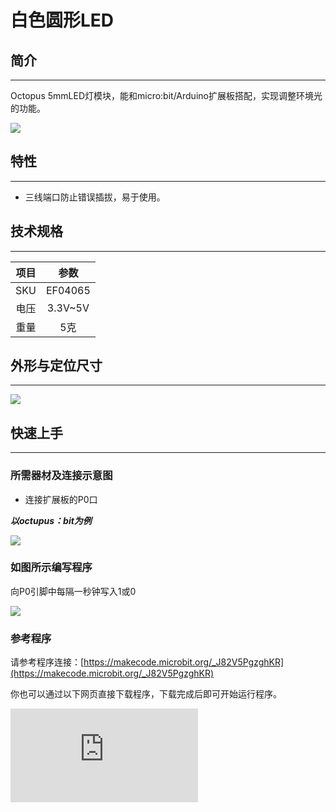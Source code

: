 # 白色圆形LED

## 简介
---
Octopus 5mmLED灯模块，能和micro:bit/Arduino扩展板搭配，实现调整环境光的功能。

 ![](https://wiki-media-ef.oss-cn-hongkong.aliyuncs.com//images/FJgPKrD.jpg)

## 特性
---
- 三线端口防止错误插拔，易于使用。

## 技术规格
---

项目 | 参数
:-: | :-:
SKU|EF04065
电压|3.3V~5V
重量|5克


## 外形与定位尺寸
---
 ![](https://wiki-media-ef.oss-cn-hongkong.aliyuncs.com//images/cdNd1Kw.png)

## 快速上手
---
### 所需器材及连接示意图
- 连接扩展板的P0口

***以octupus：bit为例***

![](https://wiki-media-ef.oss-cn-hongkong.aliyuncs.com//images/n43XoAW.jpg)



### 如图所示编写程序
向P0引脚中每隔一秒钟写入1或0

![](https://wiki-media-ef.oss-cn-hongkong.aliyuncs.com//images/AAzv9pn.png)

### 参考程序

请参考程序连接：[https://makecode.microbit.org/_J82V5PgzghKR](https://makecode.microbit.org/_J82V5PgzghKR)

你也可以通过以下网页直接下载程序，下载完成后即可开始运行程序。

<div
    style={{
        position: 'relative',
        paddingBottom: '60%',
        overflow: 'hidden',
    }}
>
    <iframe
        src="https://makecode.microbit.org/_J82V5PgzghKR"
        frameborder="0"
        sandbox="allow-popups allow-forms allow-scripts allow-same-origin"
        style={{
            position: 'absolute',
            width: '100%',
            height: '100%',
        }}
    />
</div>
---

### 结果
- led灯一秒钟闪一次

## Python 编程

### 步骤 1
下载压缩包并解压[Octopus_MicroPython-master](https://github.com/lionyhw/Octopus_MicroPython/archive/master.zip)
打开[Python editor](https://python.microbit.org/v/2.0)

![](https://wiki-media-ef.oss-cn-hongkong.aliyuncs.com//images/05001_07.png)

为了给LED灯编程，我们需要添加led.py。点击Load/Save，然后点击Show Files（1）下拉菜单，再点击Add file在本地找到下载并解压完成的Octopus_MicroPython-master文件夹，从中选择led.py添加进来。

![](https://wiki-media-ef.oss-cn-hongkong.aliyuncs.com//images/05001_08.png)
![](https://wiki-media-ef.oss-cn-hongkong.aliyuncs.com//images/05001_09.png)
![](https://wiki-media-ef.oss-cn-hongkong.aliyuncs.com//images/04036_10.png)

### 步骤 2
### 参考程序
```
from microbit import *
from led import *

l = LED(pin1)
while True:
    l.set_led(1,100)
    sleep(500)
    l.set_led(0,0)
    sleep(500)
```


### 结果
- LED灯每秒闪烁一次。



## 相关案例
---

## 技术文档
---
